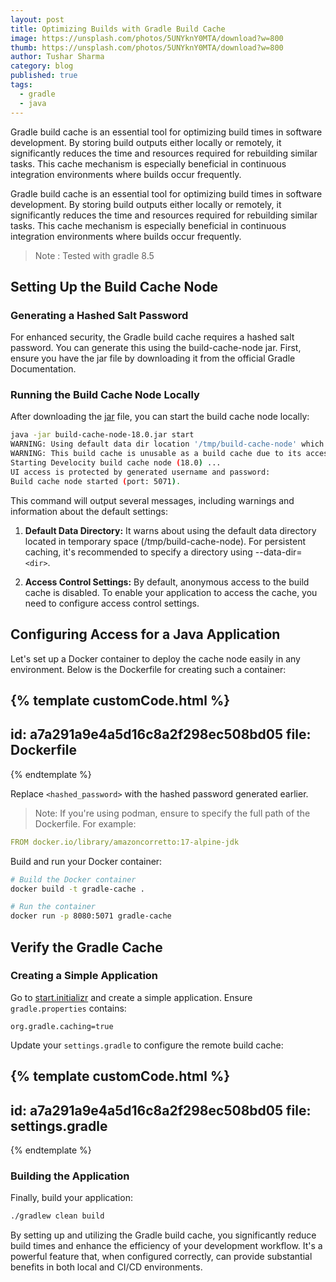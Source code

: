 ```yaml
---
layout: post
title: Optimizing Builds with Gradle Build Cache
image: https://unsplash.com/photos/5UNYknY0MTA/download?w=800
thumb: https://unsplash.com/photos/5UNYknY0MTA/download?w=800
author: Tushar Sharma
category: blog
published: true
tags:
  - gradle
  - java
---
```


Gradle build cache is an essential tool for optimizing build times in software development. By storing build outputs either locally or remotely, it significantly reduces the time and resources required for rebuilding similar tasks. This cache mechanism is especially beneficial in continuous integration environments where builds occur frequently.<!-- truncate_here -->

Gradle build cache is an essential tool for optimizing build times in software development. By storing build outputs either locally or remotely, it significantly reduces the time and resources required for rebuilding similar tasks. This cache mechanism is especially beneficial in continuous integration environments where builds occur frequently.


> Note : Tested with gradle 8.5

## Setting Up the Build Cache Node

### Generating a Hashed Salt Password

For enhanced security, the Gradle build cache requires a hashed salt password. You can generate this using the build-cache-node jar. First, ensure you have the jar file by downloading it from the official Gradle Documentation.

### Running the Build Cache Node Locally

After downloading the  [jar](https://docs.gradle.com/build-cache-node/jar/build-cache-node-18.0.jar) file, you can start the build cache node locally:

```bash
java -jar build-cache-node-18.0.jar start
WARNING: Using default data dir location '/tmp/build-cache-node' which is in temp space and could be deleted at any time (use '--data-dir=<dir>' to specify a persistent location).
WARNING: This build cache is unusable as a build cache due to its access control settings - anonymous access is disabled and no users are defined.
Starting Develocity build cache node (18.0) ...
UI access is protected by generated username and password:
Build cache node started (port: 5071).
```
This command will output several messages, including warnings and information about the default settings:

1. **Default Data Directory:** It warns about using the default data directory located in temporary space (/tmp/build-cache-node). For persistent caching, it's recommended to specify a directory using --data-dir=`<dir>`.

2. **Access Control Settings:** By default, anonymous access to the build cache is disabled. To enable your application to access the cache, you need to configure access control settings.

## Configuring Access for a Java Application

Let's set up a Docker container to deploy the cache node easily in any environment. Below is the Dockerfile for creating such a container:

{% template  customCode.html %}
---
id: a7a291a9e4a5d16c8a2f298ec508bd05
file: Dockerfile
---
{% endtemplate %}

Replace `<hashed_password>` with the hashed password generated earlier.

> Note: If you're using podman, ensure to specify the full path of the Dockerfile. For example:

```yaml
FROM docker.io/library/amazoncorretto:17-alpine-jdk
```

Build and run your Docker container:

```bash
# Build the Docker container
docker build -t gradle-cache .

# Run the container
docker run -p 8080:5071 gradle-cache  
```

## Verify the Gradle Cache

### Creating a Simple Application

Go to [start.initializr](https://start.spring.io/) and create a simple application. Ensure `gradle.properties` contains: 

```
org.gradle.caching=true
```

Update your `settings.gradle` to configure the remote build cache:

{% template customCode.html %}
---
id: a7a291a9e4a5d16c8a2f298ec508bd05
file: settings.gradle
---
{% endtemplate %}

### Building the Application

Finally, build your application:

```bash
./gradlew clean build
```

By setting up and utilizing the Gradle build cache, you significantly reduce build times and enhance the efficiency of your development workflow. It's a powerful feature that, when configured correctly, can provide substantial benefits in both local and CI/CD environments.